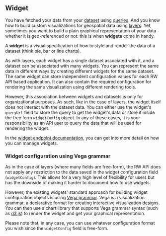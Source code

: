 ## Widget

You have fetched your data from your [dataset](reference.html#dataset) using [queries](reference.html#query). And you know how to build custom visualizations for geospatial data using [layers](reference.html#layer). Yet, sometimes you want to build a plain graphical representation of your data - whether it is geo-referenced or not: this is when **widgets** come in handy.

A **widget** is a visual specification of how to style and render the data of a dataset (think pie, bar or line charts).

As with layers, each widget has a single dataset associated with it, and a dataset can be associated with many widgets. You can represent the same data in different ways by creating different widgets for the same dataset. The same widget can store independent configuration values for each RW API based application. It can also contain the required configuration for rendering the same visualization using different rendering tools.

However, this association between widgets and datasets is only for organizational purposes. As such, like in the case of layers, the widget itself does not interact with the dataset data. You can either use the widget's `queryUrl` field to store the query to get the widget's data or store it inside the free form `widgetConfig` object. In any of these cases, it is your responsibility as an API user to query the data that will be used for rendering the widget.

In the [widget endpoint documentation](reference.html#widget), you can get into more detail on how you can manage widgets.

### Widget configuration using Vega grammar

As in the case of layers (where many fields are free-form), the RW API does not apply any restriction to the data saved in the widget configuration field (`widgetConfig`). This allows for a very high level of flexibility for users but has the downside of making it harder to document how to use widgets.

However, the existing widgets' standard approach for building widget configuration objects is using [Vega grammar](https://github.com/vega/vega). Vega is a visualization grammar, a declarative format for creating interactive visualization designs. You can then use a chart library that supports Vega grammar syntax (such as [d3.js](https://d3js.org/)) to render the widget and get your graphical representation.

Please note that, in any case, you can use whatever configuration format you wish since the `widgetConfig` field is free-form.
